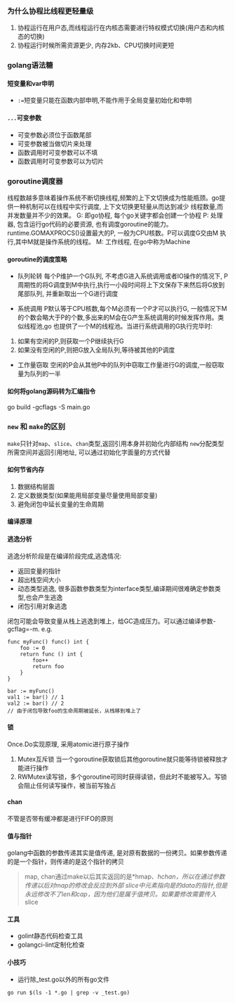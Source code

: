 ### 为什么协程比线程更轻量级
1. 协程运行在用户态,而线程运行在内核态需要进行特权模式切换(用户态和内核态的切换)
2. 协程运行时候所需资源更少, 内存2kb、CPU切换时间更短

### golang语法糖
#### 短变量和var申明
- `:=`短变量只能在函数内部申明,不能作用于全局变量初始化和申明
#### `...`可变参数
- 可变参数必须位于函数尾部
- 可变参数被当做切片来处理
- 函数调用时可变参数可以不填
- 函数调用时可变参数可以为切片

### goroutine调度器
线程数越多意味着操作系统不断切换线程,频繁的上下文切换成为性能瓶颈。go提供一种机制可以在线程中实行调度, 上下文切换更轻量从而达到减少
线程数量,而并发数量并不少的效果。
G: 即go协程, 每个go关键字都会创建一个协程
P: 处理器, 包含运行go代码的必要资源, 也有调度goroutine的能力。runtime.GOMAXPROCS()设置最大的P, 一般为CPU核数。P可以调度G交由M
执行,其中M就是操作系统的线程。
M: 工作线程, 在go中称为Machine

#### goroutine的调度策略
- 队列轮转
每个P维护一个G队列, 不考虑G进入系统调用或者IO操作的情况下, P周期性的将G调度到M中执行,执行一小段时间将上下文保存下来然后将G放到尾部队列,
并重新取出一个G进行调度

- 系统调用
P默认等于CPU核数,每个M必须有一个P才可以执行G, 一般情况下M的个数会略大于P的个数,多出来的M会在G产生系统调用的时候发挥作用。类似线程池,go
也提供了一个M的线程池。当进行系统调用的G执行完毕时:
1. 如果有空闲的P,则获取一个P继续执行G
2. 如果没有空闲的P,则把G放入全局队列,等待被其他的P调度

- 工作量窃取
空闲的P会从其他P中的队列中窃取工作量进行G的调度,一般窃取量为队列的一半

#### 如何将golang源码转为汇编指令
go build -gcflags -S main.go

### `new` 和 `make`的区别
`make`只针对`map`、`slice`、`chan`类型,返回引用本身并初始化内部结构
`new`分配类型所需空间并返回引用地址, 可以通过初始化字面量的方式代替


#### 如何节省内存
1. 数据结构层面
2. 定义数据类型(如果能用局部变量尽量使用局部变量)
3. 避免闭包中延长变量的生命周期

#### 编译原理


#### 逃逸分析
逃逸分析阶段是在编译阶段完成,逃逸情况:
- 返回变量的指针
- 超出栈空间大小
- 动态类型逃逸, 很多函数参数类型为interface类型,编译期间很难确定参数类型,也会产生逃逸
- 闭包引用对象逃逸

闭包可能会导致变量从栈上逃逸到堆上，给GC造成压力。可以通过编译参数-gcflag=-m. e.g.
```
func myFunc() func() int {
    foo := 0
    return func () int {
        foo++
        return foo
    }
}

bar := myFunc()
val1 := bar() // 1
val2 := bar() // 2
// 由于闭包导致foo的生命周期被延长，从栈移到堆上了
```

#### 锁
Once.Do实现原理, 采用atomic进行原子操作
1. Mutex互斥锁 当一个goroutine获取锁后其他goroutine就只能等待锁被释放才能进行操作
2. RWMutex读写锁，多个goroutine可同时获得读锁，但此时不能被写入。写锁会阻止任何读写操作，被当前写独占

#### chan
不管是否带有缓冲都是进行FIFO的原则

#### 值与指针
golang中函数的参数传递其实是值传递, 是对原有数据的一份拷贝。如果参数传递的是一个指针，则传递的是这个指针的拷贝
> map, chan通过make以后其实返回的是*hmap、*hchan，所以在通过参数传递以后对map的修改会反应到外部
> slice中元素指向是的data的指针,但是永远修改不了len和cap，因为他们是属于值拷贝。如果要修改需要传入*slice

#### 工具
- golint静态代码检查工具
- golangci-lint定制化检查

#### 小技巧
- 运行除_test.go以外的所有go文件
```
go run $(ls -1 *.go | grep -v _test.go)
```